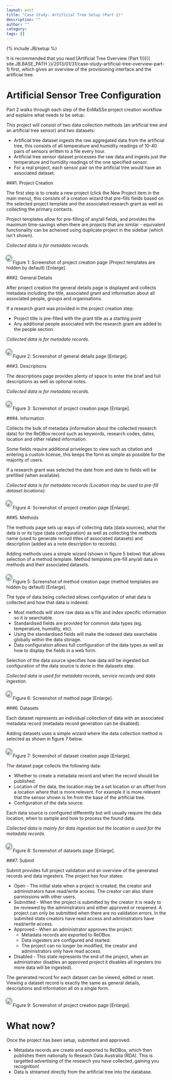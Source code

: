```yaml
---
layout: post
title: "Case Study: Artificial Tree Setup (Part 2)"
description: ""
author: ""
category: 
tags: []
---
```

{% include JB/setup %}

<style>
	.workflow_image a {
		color: rgb(0, 136, 204);
		font-style: italic;
	}

	.workflow_image img {
		box-shadow: 0 0 6px black;
		padding: 0px;	
		margin: 10px 0px;
		background: white;
		border-radius: 7.5px;
		border: 0px solid transparent;
	}
	
	/*.workflow_image a:hover + img  {	
		display: block;
		width: auto;
		position: absolute;
		z-index: 9999;
		top: 10px;
	}*/	
	
	#lightbox {
		display: none;
		width: auto;
		position: absolute;
		z-index: 9999;
		top: 25px;
		left: 50%;
		background: none;
	}
	
	#lightbox img {
		overflow: hidden;
		box-shadow: 0 0 6px black;
		padding: 0px;
		margin: 10px;
		border-radius: 7.5px;
		border: 0px solid transparent;
	}
	
	#lightbox a {
		padding: 2px 6px;
		border-radius: 25px;
		border: 1px solid rgba(247, 147, 30, 1);
		background: white;
		display: block;
		position: absolute;
		top: -8px;
		right: -5px;
		font-weight: bold;
		color: red;
	}
	#lightbox a:hover {
		text-decoration: none;
		color: black;
	}
	
</style>
<script type="text/javascript">
	function enlarge(img_id) {	
		var lightbox = document.getElementById("lightbox");
		if (lightbox.style.display == "none" || lightbox.last != img_id) {
			lightbox.last = img_id
			lightbox.style.display="block";	
			var lightbox_content = document.getElementById("lightbox_content");
			lightbox_content.innerHTML = document.getElementById(img_id).innerHTML;
			
			lightbox.style.marginLeft = "-" + lightbox.offsetWidth/2 +"px";	
			lightbox.style.top = document.documentElement.scrollTop + 25 +"px";			
		} else {
			lightbox.style.display="none";	
		}
		
	}
</script>

<span id="lightbox">
	<span id="lightbox_content"></span>
	<a onclick="document.getElementById('lightbox').style.display='none'">X</a>
</span>

It is recommended that you read [Artificial Tree Overview (Part 1)]({{ site.JB.BASE_PATH }}/2013/01/31/case-study-artificial-tree-overview-part-1) first, which gives an overview of the provisioning interface and the artificial tree.

Artificial Sensor Tree Configuration
====================================

Part 2 walks through each step of the EnMaSSe project creation workflow and explains what needs to be setup.

This project will consist of two data collection methods (an artificial tree and an artificial tree sensor) and two datasets:
* Artificial tree dataset ingests the raw aggregated data from the artificial tree, this consists of all temperature and humidity readings of 10-40 pairs of sensors written to a file every hour.
* Artificial tree sensor dataset processes the raw data and ingests just the temperature and humidity readings of the one specified sensor.
* For a real project, each sensor pair on the artificial tree would have an associated dataset.

###1. Project Creation

The first step is to create a new project (click the New Project item in the main menu), this consists of a creation wizard that pre-fills fields based on the selected project template and the associated research grant as well as collecting the primary contacts.

Project templates allow for pre-filling of any/all fields, and provides the maximum time-savings when there are projects that are similar - equivalent functionality can be acheived using duplicate project in the sidebar (which isn't shown). 

<i>Collected data is for metadata records.</i>

<span class="workflow_image" id="create_page"><img src="{{ site.JB.BASE_PATH }}/images/new_project.png" /></span>
Figure 1: Screenshot of project creation page (Project templates are hidden by default) <a onclick="enlarge('create_page');">[Enlarge]</a>.


###2. General Details

After project creation the general details page is displayed and collects metadata including the title, associated grant and information about all associated people, groups and organisations.

If a research grant was provided in the project creation step:
* Project title is pre-filled with the grant title as a starting point
* Any additional people associated with the research grant are added to the people section.

<i>Collected data is for metadata records.</i>

<span class="workflow_image" id="details_page"><img src="{{ site.JB.BASE_PATH }}/images/general_details.png" /></span>
Figure 2: Screenshot of general details page <a onclick="enlarge('details_page');">[Enlarge]</a>.

###3. Descriptions

The descriptions page provides plenty of space to enter the brief and full descriptions as well as optional notes.

<i>Collected data is for metadata records.</i>

<span class="workflow_image" id="descriptions_page"><img src="{{ site.JB.BASE_PATH }}/images/description.png" /></span>
Figure 3: Screenshot of project creation page <a onclick="enlarge('descriptions_page');">[Enlarge]</a>.

###4. Information

Collects the bulk of metadata (information about the collected research data) for the ReDBox record such as keywords, research codes, dates, location and other related information.

Some fields require additional priveleges to view such as citation and entering a custom license, this keeps the form as simple as possible for the majority of users.

If a research grant was selected the date from and date to fields will be prefilled (when available).

<i>Collected data is for metadata records (Location may be used to pre-fill dataset locations).</i>

<span class="workflow_image" id="metadata_page"><img src="{{ site.JB.BASE_PATH }}/images/information.jpg" /></span>
Figure 4: Screenshot of project creation page <a onclick="enlarge('metadata_page');">[Enlarge]</a>.


###5. Methods

The methods page sets up ways of collecting data (data sources), what the data is or its type (data configuration) as well as collecting the methods name (used to generate record titles of associated datasets) and description (added as a note description to records).

Adding methods uses a simple wizard (shown in figure 5 below) that allows selection of a method template.  Method templates pre-fill any/all data in methods and their associated datasets.

<span class="workflow_image" id="create_method"><img src="{{ site.JB.BASE_PATH }}/images/create_method.png" /></span>
Figure 5: Screenshot of method creation page (method templates are hidden by default) <a onclick="enlarge('create_method');">[Enlarge]</a>.

The type of data being collected allows configuration of what data is collected and how that data is indexed:
* Most methods will store raw data as a file and index specific information so it is searchable.
* Standardised fields are provided for common data types (eg. temperature, humidity, etc).  
* Using the standardised fields will make the indexed data searchable globally within the data storage.
* Data configuration allows full configuration of the data types as well as how to display the fields in a web form.

Selection of the data source specifies how data will be ingested but configuration of the data source is done in the datasets step.

<i>Collected data is used for metadata records, service records and data ingestion.</i>

<span class="workflow_image" id="methods_page"><img src="{{ site.JB.BASE_PATH }}/images/methods.png" /></span>
Figure 6: Screenshot of method page <a onclick="enlarge('methods_page');">[Enlarge]</a>.

###6. Datasets

Each dataset represents an individual collection of data with an associated metadata record (metadata record generation can be disabled).

Adding datasets uses a simple wizard where the data collection method is selected as shown in figure 7 below.

<span class="workflow_image" id="create_dataset"><img src="{{ site.JB.BASE_PATH }}/images/create_dataset.png" /></span>
Figure 7: Screenshot of dataset creation page <a onclick="enlarge('create_dataset');">[Enlarge]</a>.

The dataset page collects the following data:
* Whether to create a metadata record and when the record should be published.
* Location of the data, the location may be a set location or an offset from a location where that is more relevent.  For example it is more relevent that the sensor shown is 1m from the base of the artificial tree.
* Configuration of the data source.

Each data source is configured differently but will usually require the data location, when to sample and how to process the found data.

<i>Collected data is mainly for data ingestion but the location is used for the metadata records.</i>

<span class="workflow_image" id="datasets_page"><img src="{{ site.JB.BASE_PATH }}/images/dataset.png" /></span>
Figure 8: Screenshot of datasets page <a onclick="enlarge('datasets_page');">[Enlarge]</a>.

###7. Submit

Submit provides full project validation and an overview of the generated records and data ingesters.  The project has four states:
* Open - The initial state when a project is created, the creator and administrators have read/write access.  The creator can also share parmissions with other users.
* Submitted - When the project is submitted by the creator it is ready to be reviewed by the administrators and either approved or reopened.  A project can only be submitted when there are no validation errors.  In the submited state creators have read access and administrators have read/write access.
* Approved - When an administrator approves the project:
	* Metadata records are exported to ReDBox.
	* Data ingesters are configured and started.
	* The project can no longer be modified, the creator and administrators only have read access.
* Disabled - This state represents the end of the project, when an administrator disables an approved project it disables all ingesters (no more data will be ingested).

The generated record for each dataset can be viewed, edited or reset.  Viewing a dataset record is exactly the same as general details, descriptions and information all on a single form. 

<span class="workflow_image" id="submit_page"><img src="{{ site.JB.BASE_PATH }}/images/submit.png" /></span>
Figure 9: Screenshot of project creation page <a onclick="enlarge('submit_page');">[Enlarge]</a>.

What now?
=========
Once the project has been setup, submitted and approved:
* Metadata records are create and exported to ReDBox, which then publishes them nationally to Reseach Data Australia (RDA). This is targetted advertising of the research you have collected, gaining you recognition!
* Data is streamed directly from the artificial tree into the database.


